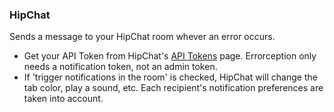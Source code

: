 ### HipChat

Sends a message to your HipChat room whever an error occurs.

* Get your API Token from HipChat's [API Tokens](https://www.hipchat.com/admin/api) page. Errorception only needs a notification token, not an admin token.
* If 'trigger notifications in the room' is checked, HipChat will change the tab color, play a sound, etc. Each recipient's notification preferences are taken into account.
